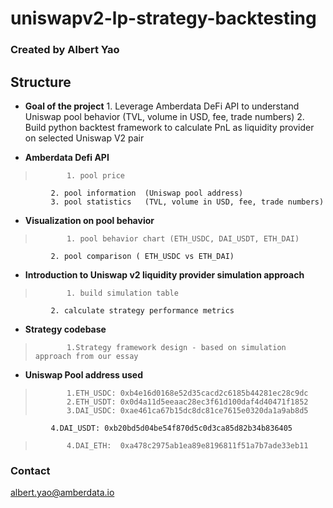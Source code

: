 # uniswapv2-lp-strategy-backtesting

### Created by Albert Yao 

## Structure


* **Goal of the project**
            1. Leverage Amberdata DeFi API to understand Uniswap pool behavior 
                (TVL, volume in USD, fee, trade numbers)
            2. Build python backtest framework to calculate PnL as liquidity provider on selected 
                Uniswap V2 pair
             

* **Amberdata Defi API**   
>            1. pool price
             2. pool information  (Uniswap pool address)
             3. pool statistics   (TVL, volume in USD, fee, trade numbers)

* **Visualization on pool behavior** 
>            1. pool behavior chart (ETH_USDC, DAI_USDT, ETH_DAI)
             2. pool comparison ( ETH_USDC vs ETH_DAI)


* **Introduction to Uniswap v2 liquidity provider simulation approach** 
>            1. build simulation table 
             2. calculate strategy performance metrics 
             
* **Strategy codebase** 
>            1.Strategy framework design - based on simulation approach from our essay
             
* **Uniswap Pool address used** 
>            1.ETH_USDC: 0xb4e16d0168e52d35cacd2c6185b44281ec28c9dc
>            2.ETH_USDT: 0x0d4a11d5eeaac28ec3f61d100daf4d40471f1852
>            3.DAI_USDC: 0xae461ca67b15dc8dc81ce7615e0320da1a9ab8d5
             4.DAI_USDT: 0xb20bd5d04be54f870d5c0d3ca85d82b34b836405
>            4.DAI_ETH:  0xa478c2975ab1ea89e8196811f51a7b7ade33eb11


### Contact

albert.yao@amberdata.io

